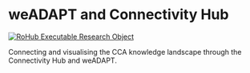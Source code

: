 # weADAPT and Connectivity Hub

[![RoHub Executable Research Object](https://img.shields.io/badge/RoHub-FAIR_Executable_Research_Object-2ea44f?logo=Open+Access&logoColor=blue)](https://w3id.org/ro-id/2a889d82-5b8c-48c2-820b-e8da468d64bf)

Connecting and visualising the CCA knowledge landscape through the Connectivity Hub and weADAPT.
